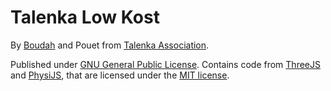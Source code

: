 # Talenka Low Kost

By [Boudah](http://boudah.pl) and Pouet 
from [Talenka Association](http://talenka.org).

Published under [GNU General Public License](https://gnu.org/licenses/gpl). 
Contains code from [ThreeJS](http://mrdoob.github.io/three.js/) and 
[PhysiJS](http://chandlerprall.github.io/Physijs/), that are licensed under the 
[MIT license](http://opensource.org/licenses/MIT).